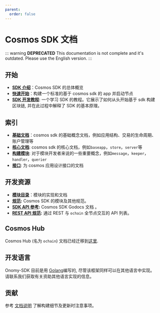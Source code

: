 ```yaml
---
parent:
  order: false
---
```


# Cosmos SDK 文档

::: warning
**DEPRECATED**
This documentation is not complete and it's outdated. Please use the English version.
:::


## 开始

- **[SDK 介绍](./intro/README.md)**：Cosmos SDK 的总体概览
- **[快速开始](./using-the-sdk/quick-start.md)**：构建一个标准的基于 cosmos sdk 的 app 并启动节点
- **[SDK 开发教程](https://github.com/cosmos/sdk-application-tutorial)**: 一个学习 SDK 的教程。它展示了如何从头开始基于 sdk 构建区块链, 并在此过程中解释了 SDK 的基本原理。

## 索引

- **[基础文档](./basics/)**：cosmos sdk 的基础概念文档，例如应用结构、交易的生命周期、账户管理等
- **[核心文档](./core/)**: cosmos sdk 的核心文档，例如`baseapp`，`store`，`server`等
- **[构建模块](./building-modules/)**: 对于模块开发者来说的一些重要概念，例如`message`，`keeper`，`handler`，`querier`
- **[接口](./interfaces/)**: 为 cosmos 应用设计接口的文档

## 开发资源

- **[模块目录](../../x/)**：模块的实现和文档
- **[规范](./spec/):** Cosmos SDK 的模块及其他规范。
- **[SDK API 参考](https://godoc.org/github.com/onomyprotocol/onomy-sdk):** Cosmos SDK Godocs 文档 。
- **[REST API 规范](https://cosmos.network/rpc/):** 通过 REST 与 `ochain` 全节点交互的 API 列表。

## Cosmos Hub

Cosmos Hub (名为 `ochain`) 文档已经迁移到[这里](https://github.com/cosmos/ochain/tree/master/docs).

## 开发语言

Onomy-SDK 目前是用 [Golang](https://golang.org/)编写的, 尽管该框架同样可以在其他语言中实现。请联系我们获取有关资助其他语言实现的信息。

## 贡献

参考 [文档说明](https://github.com/onomyprotocol/onomy-sdk/blob/master/docs/DOCS_README.md) 了解构建细节及更新时注意事项。
